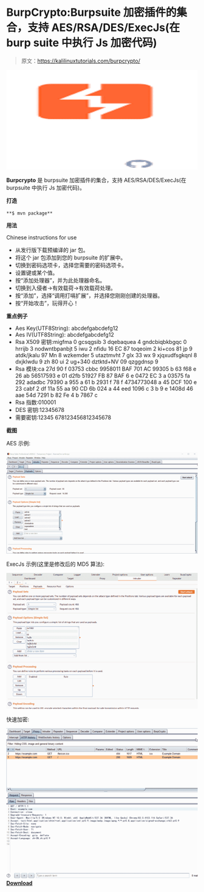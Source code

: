 # BurpCrypto:Burpsuite 加密插件的集合，支持 AES/RSA/DES/ExecJs(在 burp suite 中执行 Js 加密代码)

> 原文：<https://kalilinuxtutorials.com/burpcrypto/>

[![](img/778fa32398ebf7ecd8b7daed5b1c3635.png)](https://1.bp.blogspot.com/-Dsv4PeQm6AU/YV2kesTziII/AAAAAAAALDE/hf95FVLVpOwMP1s6EG9Cbrd82EXs5boswCLcBGAsYHQ/s728/download%2B%25281%2529.png)

**Burpcrypto** 是 burpsuite 加密插件的集合，支持 AES/RSA/DES/ExecJs(在 burpsuite 中执行 Js 加密代码)。

**打造**

`**$ mvn package**`

**用法**

Chinese instructions for use

*   从发行版下载预编译的 jar 包。
*   将这个 jar 包添加到您的 burpsuite 的扩展中。
*   切换到密码选项卡，选择您需要的密码选项卡。
*   设置键或某个值。
*   按“添加处理器”，并为此处理器命名。
*   切换到入侵者->有效载荷->有效载荷处理。
*   按“添加”，选择“调用打嗝扩展”，并选择您刚刚创建的处理器。
*   按“开始攻击”，玩得开心！

**重点例子**

*   Aes Key(UTF8String): abcdefgabcdefg12
*   Aes IV(UTF8String): abcdefgabcdefg12
*   Rsa X509 密钥:migfma 0 gcsqgsib 3 dqebaquea 4 gndcbiqbkbgqc 0 hrrijb 3 nodwntbpanbjt 5 iwu 2 nfidu 16 EC 87 toqeoim 2 ki+cos 81 jp 9 atdk/jkalu 97 Mn 8 wzkemder 5 utaztmvht 7 glx 33 wx 9 xjqxudfsgkqnl 8 dxjklwdu 9 zh 80 ui 2 ug+340 dztktd+NV 09 qzggdnsp 9
*   Rsa 模块:ca 27d 90 f 03753 cbbc 9958011 BAF 701 AC 99305 b 63 f68 e 26 ab 56517593 e 01 d2fb 51927 FB 87 BAF 6 e 0472 EC 3 a 03575 fa 292 adadbc 79390 a 955 a 61 b 2931 f 78 f 4734773048 a 45 DCF 100 e 23 cabf 2 df 11a 55 aa 90 CD 6b 024 a 44 eed 1096 c 3 b 9 e 1408d 46 aae 54d 7291 b 82 Fe 4 b 7867 c
*   Rsa 指数:010001
*   DES 密钥:12345678
*   需要密钥:12345 678123456812345678

**截图**

AES 示例:

![](img/b125beccdf0391b124f94cd28e0861f2.png)

ExecJs 示例(这里是修改后的 MD5 算法):

![](img/6aa1879312276f4995fac52289b8e711.png)

快速加密:

![](img/828ec7080797d7782535e856034256f8.png)[**Download**](https://github.com/whwlsfb/BurpCrypto)